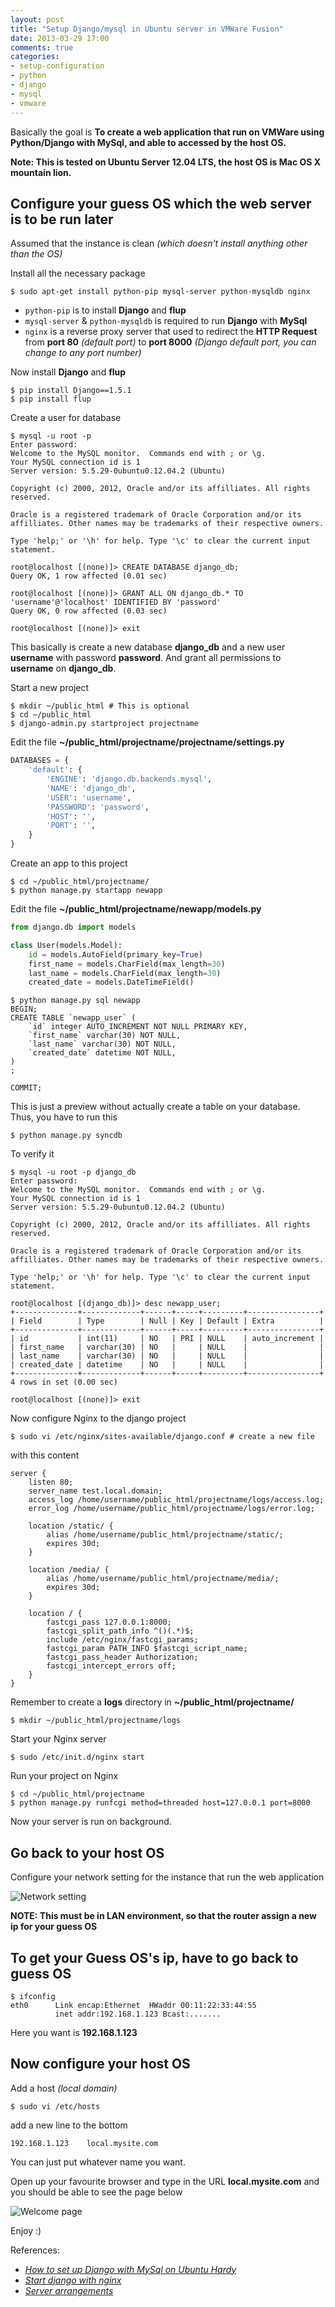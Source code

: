 ```yaml
---
layout: post
title: "Setup Django/mysql in Ubuntu server in VMWare Fusion"
date: 2013-03-29 17:00
comments: true
categories: 
- setup-configuration
- python
- django
- mysql
- vmware
---
```


Basically the goal is **To create a web application that run on VMWare using Python/Django with MySql, and able to accessed by the host OS.**

**Note: This is tested on Ubuntu Server 12.04 LTS, the host OS is Mac OS X mountain lion.**

## Configure your guess OS which the web server is to be run later
Assumed that the instance is clean _(which doesn't install anything other than the OS)_

Install all the necessary package

```
$ sudo apt-get install python-pip mysql-server python-mysqldb nginx
```

* `python-pip` is to install **Django** and **flup**
* `mysql-server` & `python-mysqldb` is required to run **Django** with **MySql**
* `nginx` is a reverse proxy server that used to redirect the **HTTP Request** from **port 80** _(default port)_ to **port 8000** _(Django default port, you can change to any port number)_

Now install **Django** and **flup**

```
$ pip install Django==1.5.1
$ pip install flup
```

Create a user for database

```
$ mysql -u root -p
Enter password:
Welcome to the MySQL monitor.  Commands end with ; or \g.
Your MySQL connection id is 1
Server version: 5.5.29-0ubuntu0.12.04.2 (Ubuntu)

Copyright (c) 2000, 2012, Oracle and/or its affilliates. All rights reserved.

Oracle is a registered trademark of Oracle Corporation and/or its
affilliates. Other names may be trademarks of their respective owners.

Type 'help;' or '\h' for help. Type '\c' to clear the current input statement.

root@localhost [(none)]> CREATE DATABASE django_db;
Query OK, 1 row affected (0.01 sec)

root@localhost [(none)]> GRANT ALL ON django_db.* TO 'username'@'localhost' IDENTIFIED BY 'password'
Query OK, 0 row affected (0.03 sec)

root@localhost [(none)]> exit
```

This basically is create a new database **django_db** and a new user **username** with password **password**. And grant all permissions to **username** on **django_db**.

Start a new project

```
$ mkdir ~/public_html # This is optional
$ cd ~/public_html
$ django-admin.py startproject projectname
```

Edit the file **~/public_html/projectname/projectname/settings.py**

```py
DATABASES = {
    'default': {
        'ENGINE': 'django.db.backends.mysql',
        'NAME': 'django_db',
        'USER': 'username',
        'PASSWORD': 'password',
        'HOST': '',
        'PORT': '',
    }
}
```

Create an app to this project

```
$ cd ~/public_html/projectname/
$ python manage.py startapp newapp
```

Edit the file **~/public_html/projectname/newapp/models.py**

```py
from django.db import models

class User(models.Model):
    id = models.AutoField(primary_key=True)
    first_name = models.CharField(max_length=30)
    last_name = models.CharField(max_length=30)
    created_date = models.DateTimeField()
```

```
$ python manage.py sql newapp
BEGIN;
CREATE TABLE `newapp_user` (
    `id` integer AUTO_INCREMENT NOT NULL PRIMARY KEY,
    `first_name` varchar(30) NOT NULL,
    `last_name` varchar(30) NOT NULL,
    `created_date` datetime NOT NULL,
)
;

COMMIT;
```

This is just a preview without actually create a table on your database.  
Thus, you have to run this

```
$ python manage.py syncdb
```

To verify it

```
$ mysql -u root -p django_db
Enter password:
Welcome to the MySQL monitor.  Commands end with ; or \g.
Your MySQL connection id is 1
Server version: 5.5.29-0ubuntu0.12.04.2 (Ubuntu)

Copyright (c) 2000, 2012, Oracle and/or its affilliates. All rights reserved.

Oracle is a registered trademark of Oracle Corporation and/or its
affilliates. Other names may be trademarks of their respective owners.

Type 'help;' or '\h' for help. Type '\c' to clear the current input statement.

root@localhost [(django_db)]> desc newapp_user;
+--------------+-------------+------+-----+---------+----------------+
| Field        | Type        | Null | Key | Default | Extra          |
+--------------+-------------+------+-----+---------+----------------+
| id           | int(11)     | NO   | PRI | NULL    | auto_increment |
| first_name   | varchar(30) | NO   |     | NULL    |                |
| last_name    | varchar(30) | NO   |     | NULL    |                |
| created_date | datetime    | NO   |     | NULL    |                |
+--------------+-------------+------+-----+---------+----------------+
4 rows in set (0.00 sec)

root@localhost [(none)]> exit
```

Now configure Nginx to the django project

```
$ sudo vi /etc/nginx/sites-available/django.conf # create a new file
```

with this content

```
server {
    listen 80;
    server_name test.local.domain;
    access_log /home/username/public_html/projectname/logs/access.log;
    error_log /home/username/public_html/projectname/logs/error.log;

    location /static/ {
        alias /home/username/public_html/projectname/static/;
        expires 30d;
    }

    location /media/ {
        alias /home/username/public_html/projectname/media/;
        expires 30d;
    }

    location / {
        fastcgi_pass 127.0.0.1:8000;
        fastcgi_split_path_info ^()(.*)$;
        include /etc/nginx/fastcgi_params;
        fastcgi_param PATH_INFO $fastcgi_script_name;
        fastcgi_pass_header Authorization;
        fastcgi_intercept_errors off;
    }
}
```

Remember to create a **logs** directory in **~/public_html/projectname/**

```
$ mkdir ~/public_html/projectname/logs
```

Start your Nginx server

```
$ sudo /etc/init.d/nginx start
```

Run your project on Nginx

```
$ cd ~/public_html/projectname
$ python manage.py runfcgi method=threaded host=127.0.0.1 port=8000
```

Now your server is run on background.

## Go back to your host OS
Configure your network setting for the instance that run the web application

![Network setting](http://jslim89.github.com/images/posts/2013-03-29-setup-django-slash-mysql-in-ubuntu-server-in-vmware-fusion/guess-os-network.png)

**NOTE: This must be in LAN environment, so that the router assign a new ip for your guess OS**

## To get your Guess OS's ip, have to go back to guess OS

```
$ ifconfig
eth0      Link encap:Ethernet  HWaddr 00:11:22:33:44:55
          inet addr:192.168.1.123 Bcast:.......
```

Here you want is **192.168.1.123**

## Now configure your host OS

Add a host _(local domain)_

```
$ sudo vi /etc/hosts
```

add a new line to the bottom

```
192.168.1.123    local.mysite.com
```

You can just put whatever name you want.

Open up your favourite browser and type in the URL
**local.mysite.com** and you should be able to see the page below

![Welcome page](http://jslim89.github.com/images/posts/2013-03-29-setup-django-slash-mysql-in-ubuntu-server-in-vmware-fusion/django-welcome-page.png)

Enjoy :)

References:

* _[How to set up Django with MySql on Ubuntu Hardy](http://www.saltycrane.com/blog/2008/07/how-set-django-mysql-ubuntu-hardy/)_
* _[Start django with nginx](http://www.alrond.com/en/2007/mar/01/start-django-with-nginx/)_
* _[Server arrangements](https://code.djangoproject.com/wiki/ServerArrangements#nginx)_

